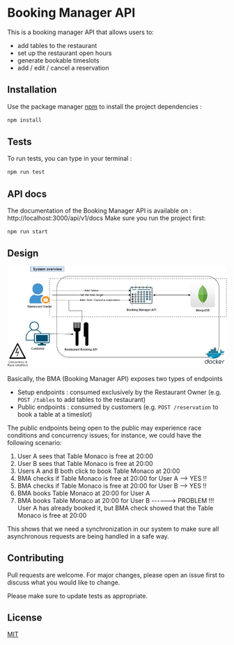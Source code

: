 # Booking Manager API

This is a booking manager API that allows users to:

- add tables to the restaurant
- set up the restaurant open hours
- generate bookable timeslots
- add / edit / cancel a reservation

## Installation

Use the package manager [npm](https://docs.npmjs.com/downloading-and-installing-node-js-and-npm) to install the project dependencies :

```bash
npm install
```

## Tests

To run tests, you can type in your terminal :

```bash
npm run test
```

## API docs

The documentation of the Booking Manager API is available on : http://localhost:3000/api/v1/docs
Make sure you run the project first:

```bash
npm run start
```

## Design

![Booking Manager API design](https://raw.githubusercontent.com/younes-io/pix/main/Superb_Exercice.jpg)

Basically, the BMA (Booking Manager API) exposes two types of endpoints

- Setup endpoints : consumed exclusively by the Restaurant Owner (e.g. `POST /tables` to add tables to the restaurant)
- Public endpoints : consumed by customers (e.g. `POST /reservation` to book a table at a timeslot)

The public endpoints being open to the public may experience race conditions and concurrency issues; for instance, we could have the following scenario:

1. User A sees that Table Monaco is free at 20:00
2. User B sees that Table Monaco is free at 20:00
3. Users A and B both click to book Table Monaco at 20:00
4. BMA checks if Table Monaco is free at 20:00 for User A --> YES !!
5. BMA checks if Table Monaco is free at 20:00 for User B --> YES !!
6. BMA books Table Monaco at 20:00 for User A
7. BMA books Table Monaco at 20:00 for User B ------> PROBLEM !!! User A has already booked it, but BMA check showed that the Table Monaco is free at 20:00

This shows that we need a synchronization in our system to make sure all asynchronous requests are being handled in a safe way.

## Contributing

Pull requests are welcome. For major changes, please open an issue first to discuss what you would like to change.

Please make sure to update tests as appropriate.

## License

[MIT](https://choosealicense.com/licenses/mit/)
